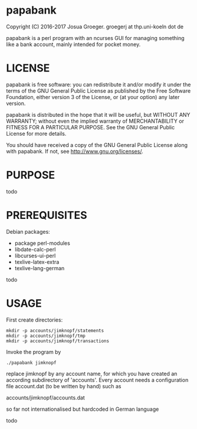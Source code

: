 papabank
=====================================================================

Copyright (C) 2016-2017 Josua Groeger.
groegerj at thp.uni-koeln dot de

papabank is a perl program with an ncurses GUI for managing
something like a bank account, mainly intended for pocket money.

LICENSE
=====================================================================

papabank is free software: you can redistribute it and/or modify
it under the terms of the GNU General Public License as published by
the Free Software Foundation, either version 3 of the License, or
(at your option) any later version.

papabank is distributed in the hope that it will be useful,
but WITHOUT ANY WARRANTY; without even the implied warranty of
MERCHANTABILITY or FITNESS FOR A PARTICULAR PURPOSE.  See the
GNU General Public License for more details.

You should have received a copy of the GNU General Public License
along with papabank.  If not, see <http://www.gnu.org/licenses/>.

PURPOSE
=====================================================================

todo

PREREQUISITES
=====================================================================

Debian packages:

*  package perl-modules
*  libdate-calc-perl
*  libcurses-ui-perl
*  texlive-latex-extra
*  texlive-lang-german

todo

USAGE
=====================================================================

First create directories:

    mkdir -p accounts/jimknopf/statements
    mkdir -p accounts/jimknopf/tmp
    mkdir -p accounts/jimknopf/transactions

Invoke the program by

    ./papabank jimknopf

replace jimknopf by any account name, for which you have created
an according subdirectory of 'accounts'. Every account needs a
configuration file account.dat (to be written by hand) such as

accounts/jimknopf/accounts.dat

so far not internationalised but hardcoded in German language

todo

